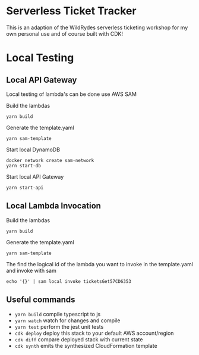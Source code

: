 # Serverless Ticket Tracker

This is an adaption of the WildRydes serverless ticketing workshop for my own personal use and of course built with CDK!

# Local Testing

## Local API Gateway
Local testing of lambda's can be done use AWS SAM

Build the lambdas

```
yarn build
```

Generate the template.yaml

```
yarn sam-template
```

Start local DynamoDB
```
docker network create sam-network
yarn start-db
```

Start local API Gateway

```
yarn start-api
```

## Local Lambda Invocation
Build the lambdas

```
yarn build
```

Generate the template.yaml

```
yarn sam-template
```

The find the logical id of the lambda you want to invoke in the template.yaml and invoke with sam

```
echo '{}' | sam local invoke ticketsGet57CD6353
```

## Useful commands

 * `yarn build`   compile typescript to js
 * `yarn watch`   watch for changes and compile
 * `yarn test`    perform the jest unit tests
 * `cdk deploy`      deploy this stack to your default AWS account/region
 * `cdk diff`        compare deployed stack with current state
 * `cdk synth`       emits the synthesized CloudFormation template
